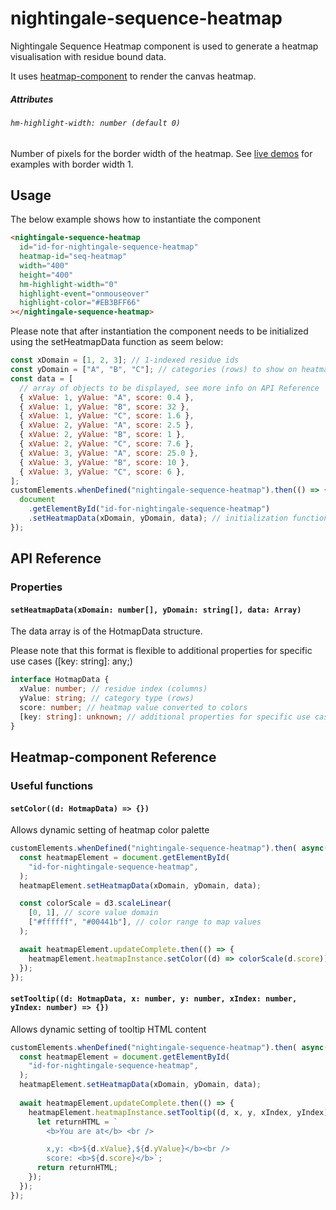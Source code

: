 # nightingale-sequence-heatmap

Nightingale Sequence Heatmap component is used to generate a heatmap visualisation with residue bound data.

It uses [heatmap-component](https://www.npmjs.com/package/heatmap-component) to render the canvas heatmap.

##### Attributes

###### `hm-highlight-width: number (default 0)`

Number of pixels for the border width of the heatmap. See [live demos](https://github.com/PDBeurope/heatmap-component/#live-demos)
for examples with border width 1.

## Usage

The below example shows how to instantiate the component

```html
<nightingale-sequence-heatmap
  id="id-for-nightingale-sequence-heatmap"
  heatmap-id="seq-heatmap"
  width="400"
  height="400"
  hm-highlight-width="0"
  highlight-event="onmouseover"
  highlight-color="#EB3BFF66"
></nightingale-sequence-heatmap>
```

Please note that after instantiation the component needs to be initialized using the setHeatmapData function as seem below:

```javascript
const xDomain = [1, 2, 3]; // 1-indexed residue ids
const yDomain = ["A", "B", "C"]; // categories (rows) to show on heatmap
const data = [
  // array of objects to be displayed, see more info on API Reference
  { xValue: 1, yValue: "A", score: 0.4 },
  { xValue: 1, yValue: "B", score: 32 },
  { xValue: 1, yValue: "C", score: 1.6 },
  { xValue: 2, yValue: "A", score: 2.5 },
  { xValue: 2, yValue: "B", score: 1 },
  { xValue: 2, yValue: "C", score: 7.6 },
  { xValue: 3, yValue: "A", score: 25.0 },
  { xValue: 3, yValue: "B", score: 10 },
  { xValue: 3, yValue: "C", score: 6 },
];
customElements.whenDefined("nightingale-sequence-heatmap").then(() => {
  document
    .getElementById("id-for-nightingale-sequence-heatmap")
    .setHeatmapData(xDomain, yDomain, data); // initialization function
});
```

## API Reference

### Properties

#### `setHeatmapData(xDomain: number[], yDomain: string[], data: Array)`

The data array is of the HotmapData structure.

Please note that this format is flexible to additional properties for specific use cases ([key: string]: any;)

```typescript
interface HotmapData {
  xValue: number; // residue index (columns)
  yValue: string; // category type (rows)
  score: number; // heatmap value converted to colors
  [key: string]: unknown; // additional properties for specific use cases such as custom tooltips
}
```

## Heatmap-component Reference

### Useful functions

#### `setColor((d: HotmapData) => {})`

Allows dynamic setting of heatmap color palette

```javascript
customElements.whenDefined("nightingale-sequence-heatmap").then( async() => {
  const heatmapElement = document.getElementById(
    "id-for-nightingale-sequence-heatmap",
  );
  heatmapElement.setHeatmapData(xDomain, yDomain, data);

  const colorScale = d3.scaleLinear(
    [0, 1], // score value domain
    ["#ffffff", "#00441b"], // color range to map values
  );

  await heatmapElement.updateComplete.then(() => {
    heatmapElement.heatmapInstance.setColor((d) => colorScale(d.score));
  });
});
```

#### `setTooltip((d: HotmapData, x: number, y: number, xIndex: number, yIndex: number) => {})`

Allows dynamic setting of tooltip HTML content

```javascript
customElements.whenDefined("nightingale-sequence-heatmap").then( async() => {
  const heatmapElement = document.getElementById(
    "id-for-nightingale-sequence-heatmap",
  );
  heatmapElement.setHeatmapData(xDomain, yDomain, data);
  
  await heatmapElement.updateComplete.then(() => {
    heatmapElement.heatmapInstance.setTooltip((d, x, y, xIndex, yIndex) => {
      let returnHTML = `
        <b>You are at</b> <br />

        x,y: <b>${d.xValue},${d.yValue}</b><br />
        score: <b>${d.score}</b>`;
      return returnHTML;
    });
  });
});
```
